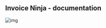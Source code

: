 ## Invoice Ninja - documentation

![img](https://raw.githubusercontent.com/hillelcoren/invoice-ninja/master/public/images/round_logo.png)
